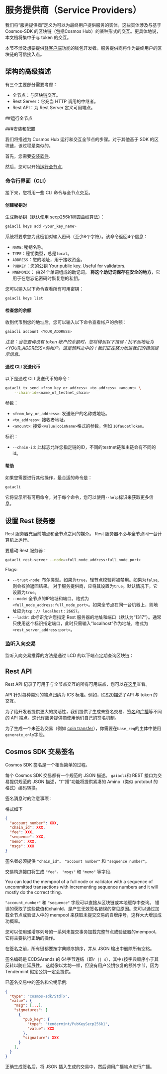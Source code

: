 # 服务提供商（Service Providers）

我们将“服务提供商”定义为可以为最终用户提供服务的实体，这些实体涉及与基于 Cosmos-SDK 的区块链（包括Cosmos Hub）的某种形式的交互。更具体地说，本文档将集中于与 token 的交互。

本节不涉及想要提供[轻客户端](https://github.com/ivansukach/modified-cosmos-sdk/tree/master/docs/interfaces/lite)功能的钱包开发者。服务提供商将作为最终用户的区块链的可信接入点。

## 架构的高级描述

有三个主要部分需要考虑：

- 全节点：与区块链交互。
 - Rest Server：它充当 HTTP 调用的中继者。
 - Rest API：为 Rest Server 定义可用端点。

##运行全节点

###安装和配置

我们将描述为 Cosmos Hub 运行和交互全节点的步骤。对于其他基于 SDK 的区块链，该过程是类似的。

首先，您需要[安装软件](../cosmos-hub/installation.md).

然后，您可以开始[运行全节点](../cosmos-hub/join-testnet.md).

### 命令行界面（CLI）

接下来，您将用一些 CLI 命令与全节点交互。

#### 创建秘钥对

生成新秘钥（默认使用 secp256k1椭圆曲线算法）：

```bash
gaiacli keys add <your_key_name>
```

系统将要求您为此密钥对输入密码（至少8个字符）。该命令返回4个信息：

- `NAME`: 秘钥名称。
- `TYPE`：秘钥类型，总是`local`。
- `ADDRESS`：您的地址，用于接收资金。
- `PUBKEY`：您的公钥 Your public key. Useful for validators.
- `MNEMONIC`： 由24个单词组成的助记词。 **将这个助记词保存在安全的地方**，它用于在您忘记密码时恢复您的私钥。

您可以输入以下命令查看所有可用密钥：

```bash
gaiacli keys list
```

#### 检查您的余额

收到代币到您的地址后，您可以输入以下命令查看帐户的余额：

```bash
gaiacli account <YOUR_ADDRESS>
```

*注意：当您查询没有 token 帐户的余额时，您将得到以下错误：找不到地址为<YOUR_ADDRESS>的帐户。这是预料之中的！我们正在努力改进我们的错误提示信息。*

#### 通过 CLI 发送代币

以下是通过 CLI 发送代币的命令：

```bash
gaiacli tx send <from_key_or_address> <to_address> <amount> \
    --chain-id=<name_of_testnet_chain> 
```

参数：
- `<from_key_or_address>`: 发送账户的名称或地址。
- `<to_address>`: 接收者地址。
- `<amount>`: 接受`<value|coinName>`格式的参数，例如 `10faucetToken`。

标识：

- `--chain-id`: 此标志允许您指定链的ID，不同的testnet链和主链会有不同的 id。

#### 帮助

如果您需要进行其他操作，最合适的命令是：

```bash
gaiacli 
```

它将显示所有可用命令。对于每个命令，您可以使用`--help`标识来获取更多信息。 

## 设置 Rest 服务器

Rest 服务器充当前端点和全节点之间的媒介。 Rest 服务器不必与全节点同一台计算机上运行。

要启动 Rest 服务器：

```bash
gaiacli rest-server --node=<full_node_address:full_node_port>
```

Flags:
- `--trust-node`: 布尔类型。如果为`true`，轻节点校验将被禁用。如果为`false`, 则会校验返回结果。 对于服务提供商，应将其设置为`true`。默认情况下，它设置为`true`。
- `--node`: 全节点的IP地址和端口。格式为` <full_node_address:full_node_port>`。如果全节点在同一台机器上，则地址应为`tcp：// localhost：26657`。
- `--laddr`: 此标识允许您指定 Rest 服务器的地址和端口（默认为“1317”）。通常只使用这个标识指定端口，此时只需输入“localhost”作为地址，格式为`<rest_server_address:port>`。


### 监听入向交易

监听入向交易推荐的方法是通过 LCD 的以下端点定期查询区块链：

<!-- [`/bank/balance/{address}`](https://cosmos.network/rpc/#/ICS20/get_bank_balances__address_) -->

## Rest API

Rest API 记录了可用于与全节点交互的所有可用端点，您可以在[这里](https://cosmos.network/rpc/)查看。

API 针对每种类别的端点归纳为 ICS 标准。例如，[ICS20](https://cosmos.network/rpc/#/ICS20/)描述了API 与 token 的交互。

为了给开发者提供更大的灵活性，我们提供了生成未签名交易、[签名](https://cosmos.network/rpc/#/ICS20/post_tx_sign)和[广播](https://cosmos.network/rpc/#/ICS20/post_tx_broadcast)等不同的 API 端点。这允许服务提供商使用他们自己的签名机制。

为了生成一个未签名交易（例如 [coin transfer](https://cosmos.network/rpc/#/ICS20/post_bank_accounts__address__transfers)），你需要在`base_req`的主体中使用`generate_only`字段。

## Cosmos SDK 交易签名

Cosmos SDK 签名是一个相当简单的过程。

每个 Cosmos SDK 交易都有一个规范的 JSON 描述。 `gaiacli`和 REST 接口为交易提供规范的 JSON 描述，“广播”功能将提供紧凑的 Amino（类似 protobuf 的格式）编码转换。

签名消息时的注意事项：

格式如下

```json
{
  "account_number": XXX,
  "chain_id": XXX,
  "fee": XXX,
  "sequence": XXX,
  "memo": XXX,
  "msgs": XXX
}
```

签名者必须提供 `"chain_id"`、 `"account number"` 和 `"sequence number"`。

交易构造接口将生成 `"fee"`、 `"msgs"` 和 `"memo"` 等字段.

You can load the mempool of a full node or validator with a sequence of uncommitted transactions with incrementing
sequence numbers and it will mostly do the correct thing.  

`"account_number"` 和 `"sequence"` 字段可以直接从区块链或本地缓存中查询。 错误的获取了这些数值和chainId，是产生无效签名错误的常见原因。您可以通过加载全节点或验证人中的 mempool 来获取未提交交易的自增序号，这样大大增加成功概率。

 您可以使用递增序列号的一系列未提交事务加载完整节点或验证器的mempool，它将主要执行正确的操作。

在签名之前，所有键都要按字典顺序排序，并从 JSON 输出中删除所有空格。

签名编码是 ECDSArands 的 64字节连结（即`r || s`），其中`s`按字典顺序小于其反转以防止延展性。 这就像以太坊一样，但没有用户公钥恢复的额外字节，因为 Tendermint 假定公钥一定会提供。

已签名交易中的签名和公钥示例:

``` json
{
  "type": "cosmos-sdk/StdTx",
  "value": {
    "msg": [...],
    "signatures": [
      {
        "pub_key": {
          "type": "tendermint/PubKeySecp256k1",
          "value": XXX
        },
        "signature": XXX
      }
    ],
  }
}
```

正确生成签名后，将 JSON 插入生成的交易中，然后调用广播端点进行广播。
